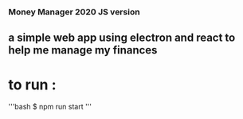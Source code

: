 ### Money Manager 2020 JS version

## a simple web app using electron and react to help me manage my finances

# to run :
'''bash 
$ npm run start
'''